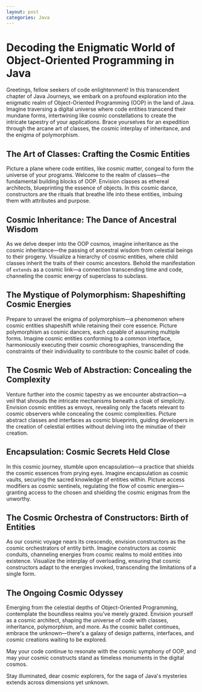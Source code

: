 ```yaml
---
layout: post
categories: Java
---
```


# Decoding the Enigmatic World of Object-Oriented Programming in Java

Greetings, fellow seekers of code enlightenment! In this transcendent chapter of Java Journeys, we embark on a profound exploration into the enigmatic realm of Object-Oriented Programming (OOP) in the land of Java. Imagine traversing a digital universe where code entities transcend their mundane forms, intertwining like cosmic constellations to create the intricate tapestry of your applications. Brace yourselves for an expedition through the arcane art of classes, the cosmic interplay of inheritance, and the enigma of polymorphism.

## The Art of Classes: Crafting the Cosmic Entities

Picture a plane where code entities, like cosmic matter, congeal to form the universe of your programs. Welcome to the realm of classes—the fundamental building blocks of OOP. Envision classes as ethereal architects, blueprinting the essence of objects. In this cosmic dance, constructors are the rituals that breathe life into these entities, imbuing them with attributes and purpose.

## Cosmic Inheritance: The Dance of Ancestral Wisdom

As we delve deeper into the OOP cosmos, imagine inheritance as the cosmic inheritance—the passing of ancestral wisdom from celestial beings to their progeny. Visualize a hierarchy of cosmic entities, where child classes inherit the traits of their cosmic ancestors. Behold the manifestation of `extends` as a cosmic link—a connection transcending time and code, channeling the cosmic energy of superclass to subclass.

## The Mystique of Polymorphism: Shapeshifting Cosmic Energies

Prepare to unravel the enigma of polymorphism—a phenomenon where cosmic entities shapeshift while retaining their core essence. Picture polymorphism as cosmic dancers, each capable of assuming multiple forms. Imagine cosmic entities conforming to a common interface, harmoniously executing their cosmic choreographies, transcending the constraints of their individuality to contribute to the cosmic ballet of code.

## The Cosmic Web of Abstraction: Concealing the Complexity

Venture further into the cosmic tapestry as we encounter abstraction—a veil that shrouds the intricate mechanisms beneath a cloak of simplicity. Envision cosmic entities as envoys, revealing only the facets relevant to cosmic observers while concealing the cosmic complexities. Picture abstract classes and interfaces as cosmic blueprints, guiding developers in the creation of celestial entities without delving into the minutiae of their creation.

## Encapsulation: Cosmic Secrets Held Close

In this cosmic journey, stumble upon encapsulation—a practice that shields the cosmic essences from prying eyes. Imagine encapsulation as cosmic vaults, securing the sacred knowledge of entities within. Picture access modifiers as cosmic sentinels, regulating the flow of cosmic energies—granting access to the chosen and shielding the cosmic enigmas from the unworthy.

## The Cosmic Orchestra of Constructors: Birth of Entities

As our cosmic voyage nears its crescendo, envision constructors as the cosmic orchestrators of entity birth. Imagine constructors as cosmic conduits, channeling energies from cosmic realms to mold entities into existence. Visualize the interplay of overloading, ensuring that cosmic constructors adapt to the energies invoked, transcending the limitations of a single form.

## The Ongoing Cosmic Odyssey

Emerging from the celestial depths of Object-Oriented Programming, contemplate the boundless realms you've merely grazed. Envision yourself as a cosmic architect, shaping the universe of code with classes, inheritance, polymorphism, and more. As the cosmic ballet continues, embrace the unknown—there's a galaxy of design patterns, interfaces, and cosmic creations waiting to be explored.

May your code continue to resonate with the cosmic symphony of OOP, and may your cosmic constructs stand as timeless monuments in the digital cosmos.

Stay illuminated, dear cosmic explorers, for the saga of Java's mysteries extends across dimensions yet unknown.
